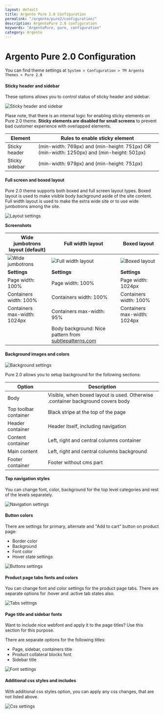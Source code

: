 ```yaml
---
layout: default
title: Argento Pure 2.0 Configuration
permalink: "/argento/pure2/configuration/"
description: ArgentoPure 2.0 configuration
keywords: "ArgentoPure, pure, configuration"
category: Argento
---
```


# Argento Pure 2.0 Configuration

You can find theme settings at `System > Configuration > TM Argento Themes > Pure 2.0`

#### Sticky header and sidebar

These options allows you to control status of sticky header and sidebar.

![Sticky header and sidebar](images/sticky_elements.png)

Plase note, that there is an internal logic for enabling sticky elements on
Pure 2.0 theme. **Sticky elements are disabled for small screens** to prevent bad
customer experience with overlapped elements.

Element | Rules to enable sticky element
--------|-------------------------------
Sticky header | (min-width: 769px) and (min-height: 751px) OR (min-width: 1250px) and (min-height: 501px)
Sticky sidebar | (min-width: 979px) and (min-height: 751px)

#### Full screen and boxed layout

Pure 2.0 theme supports both boxed and full screen layout types. Boxed layout is
used to make visible body background aside of the site content. Full width layout
is used to make the extra wide site or to use wide jumbotrons among the site.

![Layout settings](images/layout.png)

**Screenshots**

Wide jumbotrons layout (default) | Full width layout | Boxed layout
---------------------------------|-------------------|-------------
![Wide jumbotrons](images/layout/resized/wide_jumbotrons.png) | ![Full width layout](images/layout/resized/full_width.png) | ![Boxed layout](images/layout/resized/boxed.png)
**Settings** | **Settings** | **Settings**
Page width: 100% | Page width: 100% | Page width: 1024px
Containers width: 100% | Containers width: 100% | Containers width: 100%
Containers max-width: 1024px | Containers max-width: 95% | Containers max-width: 1024px
 | | Body background: Nice pattern from [subtlepatterns.com](http://subtlepatterns.com/)

#### Background images and colors

![Background settings](images/background.png)

Pure 2.0 allows you to setup background for the following sections:

Option | Description
-------|------------
Body | Visible, when boxed layout is used. Otherwise .container background covers body
Top toolbar container | Black stripe at the top of the page
Header container | Header itself, including navigation
Content container | Left, right and central columns container
Main content | Left, right and central columns background
Footer container | Footer without cms part

#### Top navigation styles

You can change font, color, background for the top level categories
and rest of the levels separately.

![Navigation settings](images/navigation.png)

#### Button colors

There are settings for primary, alternate and "Add to cart" button on product page:

- Border color
- Background
- Font color
- Hover state settings

![Buttons settings](images/button.png)

#### Product page tabs fonts and colors

You can change font and color settings for the product page tabs. There are
separate options for :hover and :active tab states also.

![Tabs settings](images/tabs.png)

#### Page title and sidebar fonts

Want to include nice webfont and apply it to the page titles? Use this section
for this purpose.

There are separate options for the following titles:

- Page, sidebar, containers title
- Product collateral blocks font
- Sidebar title

![Font settings](images/font.png)

#### Additional css styles and includes

With additional css styles option, you can apply any css changes, that are not
listed above.

![Css settings](images/css.png)
